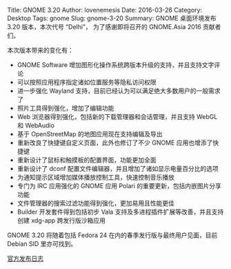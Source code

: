Title: GNOME 3.20
Author: lovenemesis
Date: 2016-03-26
Category: Desktop
Tags: gnome
Slug: gnome-3-20
Summary: GNOME 桌面环境发布 3.20 版本，本次代号 “Delhi”， 为了感谢即将召开的 GNOME.Asia 2016 贡献者们。

本次版本带来的变化有：

* GNOME Software 增加图形化操作系统跨版本升级的支持，并且支持文字评论
* 可以按照应用程序指定诸如位置服务等隐私访问权限
* 进一步强化 Wayland 支持，目前已经认为可以满足绝大多数用户的一般需求了
* 照片工具得到强化，增加了编辑功能
* Web 浏览器得到强化，包括新的下载管理器和会话管理，并且支持 WebGL 和 WebAudio
* 基于 OpenStreetMap 的地图应用现在支持编辑及导出
* 重新改良了快捷键自定义页面，此外也修订了不少 GNOME 应用也增添了快捷键
* 重新设计了鼠标和触摸板的配置界面，功能更加全面
* 重新设计了 dconf 配置文件编辑器，并且增加了诸如显示电量百分比的选项
* 为通知提示区域增加媒体播放控制工具，快速控制音乐播放
* 专门为 IRC 应用强化的 GNOME 应用 Polari 的重要更新，包括内嵌图片分享功能
* 文件管理器的搜索过滤功能得到强化，更加易用且性能更佳
* Builder 开发套件得到包括初步 Vala 支持及多进程插件扩展等改善，并且支持创建 xdg-app 跨发行版沙箱应用

GNOME 3.20 将随着包括 Fedora 24 在内的春季发行版与最终用户见面，目前 Debian SID 里亦可找到。

[官方发布日志](https://help.gnome.org/misc/release-notes/3.20/)

